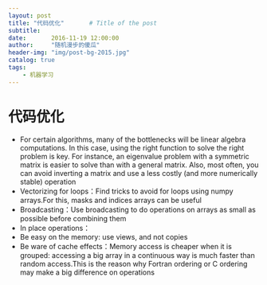 ```yaml
---
layout: post
title: "代码优化"       # Title of the post
subtitle:  
date:       2016-11-19 12:00:00
author:     "随机漫步的傻瓜"
header-img: "img/post-bg-2015.jpg"
catalog: true
tags:
    - 机器学习
---
```


# 代码优化

- For certain algorithms, many of the bottlenecks will be linear algebra computations. In this case, using the right function to solve the right problem is key. For instance, an eigenvalue problem with a symmetric matrix is easier to solve than with a general matrix. Also, most often, you can avoid inverting a matrix and use a less costly (and more numerically stable) operation
- Vectorizing for loops：Find tricks to avoid for loops using numpy arrays.For this, masks and indices arrays can be useful
- Broadcasting：Use broadcasting to do operations on arrays as small as possible before combining them
- In place operations：
- Be easy on the memory: use views, and not copies
- Be ware of cache effects：Memory access is cheaper when it is grouped: accessing a big array in a continuous way is much faster than random access.This is the reason why Fortran ordering or C ordering may make a big difference on operations
